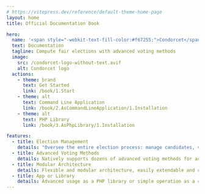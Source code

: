 ```yaml
---
# https://vitepress.dev/reference/default-theme-home-page
layout: home
title: Official Documentation Book

hero:
  name: '<span style="-webkit-text-fill-color:#f67255;">Condorcet</span> PHP'
  text: Documentation
  tagline: Compute fair elections with advanced voting methods
  image:
    src: /condorcet-logo-without-text.avif
    alt: Condorcet logo
  actions:
    - theme: brand
      text: Get Started
      link: /book/1.Start
    - theme: alt
      text: Command Line Application
      link: /book/2.AsCommandLineApplication/1.Installation
    - theme: alt
      text: PHP Library
      link: /book/3.AsPhpLibrary/1.Installation

features:
  - title: Election Management
    details: "Oversee the entire election process: manage candidates, votes, results, get detailed statistics"
  - title: Advanced Voting Methods
    details: Natively supports dozens of advanced voting methods for accurate and fair results
  - title: Modular Architecture
    details: Flexible and modular architecture, easily extendable and customizable to your needs
  - title: App or Library
    details: Advanced usage as a PHP library or simple operation as a command line application
---
```

